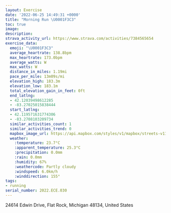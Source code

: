 ```yaml
---
layout: Exercise
date: '2022-06-25 14:49:31 +0000'
title: "Morning Run \U0001F3C3"
toc: true
image:
description:
strava_activity_url: https://www.strava.com/activities/7384565654
exercise_data:
  emoji: "\U0001F3C3"
  average_heartrate: 138.8bpm
  max_heartrate: 173.0bpm
  average_watts: W
  max_watts: W
  distance_in_miles: 1.19mi
  pace_per_mile: 13m09s/mi
  elevation_high: 183.3m
  elevation_low: 183.1m
  total_elevation_gain_in_feet: 0ft
  end_latlng:
  - 42.12039498612285
  - -83.27025015838444
  start_latlng:
  - 42.119571631774306
  - -83.2708103209734
  similar_activities_count: 1
  similar_activities_trend: 0
  mapbox_image_url: https://api.mapbox.com/styles/v1/mapbox/streets-v11/static/path-5+787af2-1.0(ina%60Gpyf%7BNBc%40E%5BKQUOg%40Cg%40%40mBA_%40%40OFONGREf%40%40PDTLZLJXDz%40CnB%40ZCPGJMHSF_%40A_%40I%5DWWQCWAmDBQDOHO%5ECV%3F%5CDZFNRNHDL%40rACnB%40PEPSJYB_%40Ck%40IUCCSMIAa%40CsAAY%40%40BE%40WA%5BBMDKLILEPAr%40DRLTZHv%40DpA%40r%40FNCRM%3FCEAL%5BBg%40Ek%40KSMM%5DI_BFsACOBIDKHOXK%5C%3FZ%40NDJLPRLPHtCA%60AEJCFENg%40%40c%40E_%40M_%40%5BQQEwCEEH%3FJVAXEBK),pin-s-s+e5b22e(-83.27081,42.11957),pin-s-f+89ae00(-83.27024999999999,42.12038999999999)/auto/800x800?access_token=pk.eyJ1Ijoiam9zaGJlY2ttYW4iLCJhIjoiY205eWR2aDd1MWZ6djJrbXc4a3M0bWZleiJ9.XiG9OWkNcZk2QzjJbxLB4A
  weather:
    :temperature: 23.7°C
    :apparent_temperature: 25.3°C
    :precipitation: 0.0mm
    :rain: 0.0mm
    :humidity: 67%
    :weathercode: Partly cloudy
    :windspeed: 6.0km/h
    :winddirection: 155°
tags:
- running
serial_number: 2022.ECE.030
---
```

24614 Edwin Drive, Flat Rock, Michigan 48134, United States
